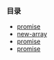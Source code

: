 ### 目录

* [promise](promise.html)
* [new-array](promise.html)
* [promise](promise.html)
* [promise](promise.html)